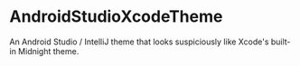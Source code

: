 # AndroidStudioXcodeTheme
An Android Studio / IntelliJ theme that looks suspiciously like Xcode's built-in Midnight theme.
